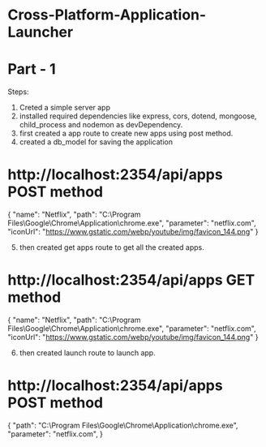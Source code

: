 # Cross-Platform-Application-Launcher

# Part - 1

Steps:

1) Creted a simple server app
2) installed required dependencies like express, cors, dotend, mongoose, child_process and nodemon as devDependency.
3) first created a app route to create new apps using post method.
4) created a db_model for saving the application


# http://localhost:2354/api/apps POST method
{ 
  "name": "Netflix",
  "path": "C:\\Program Files\\Google\\Chrome\\Application\\chrome.exe",
  "parameter": "netflix.com",
  "iconUrl": "https://www.gstatic.com/webp/youtube/img/favicon_144.png"
}

5) then created get apps route to get all the created apps.
# http://localhost:2354/api/apps GET method
{
  "name": "Netflix",
  "path": "C:\\Program Files\\Google\\Chrome\\Application\\chrome.exe",
  "parameter": "netflix.com",
  "iconUrl": "https://www.gstatic.com/webp/youtube/img/favicon_144.png"
}


6) then created launch route to launch app.
# http://localhost:2354/api/apps POST method

{
  "path": "C:\\Program Files\\Google\\Chrome\\Application\\chrome.exe",
  "parameter": "netflix.com",
}


